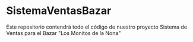 # SistemaVentasBazar
Este repositorio contendrá todo el código de nuestro proyecto Sistema de Ventas para el Bazar "Los Monitos de la Nona"
